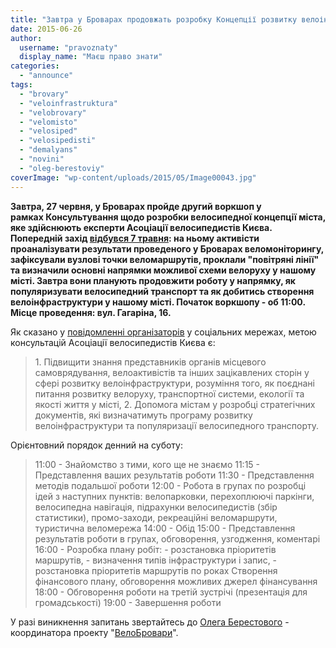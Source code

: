 ```yaml
---
title: "Завтра у Броварах продовжать розробку Концепції розвитку велоінфраструктури міста"
date: 2015-06-26
author: 
  username: "pravoznaty"
  display_name: "Маєш право знати"
categories: 
  - "announce"
tags: 
  - "brovary"
  - "veloinfrastruktura"
  - "velobrovary"
  - "velomisto"
  - "velosiped"
  - "velosipedisti"
  - "demalyans"
  - "novini"
  - "oleg-berestoviy"
coverImage: "wp-content/uploads/2015/05/Image00043.jpg"
---
```


**Завтра, 27 червня, у Броварах пройде другий воркшоп у рамках Консультування щодо розробки велосипедної концепції міста, яке здійснюють експерти Асоціації велосипедистів Києва. Попередній захід [відбувся 7 травня](https://mpz.brovary.org/veloinfrastrukturi-brovariv-buti-mistsevi-aktivisti-vzyalis-za-rozrobku-shemi-velomarshrutiv/): на ньому активісти проаналізувати результати проведеного у Броварах веломоніторингу, зафіксували вузлові точки веломаршрутів, проклали "повітряні лінії" та визначили основні напрямки можливої схеми велоруху у нашому місті. Завтра вони планують продовжити роботу у напрямку, як популяризувати велосипедний транспорт та як добитись створення велоінфраструктури у нашому місті. Початок воркшопу - об 11:00. Місце проведення: вул. Гагаріна, 16.**

Як сказано у [повідомленні організаторів](https://www.facebook.com/events/734413150017891/) у соціальних мережах, метою консультацій Асоціації велосипедистів Києва є:

> 1\. Підвищити знання представників органів місцевого самоврядування, велоактивістів та інших зацікавлених сторін у сфері розвитку велоінфраструктури, розуміння того, як поєднані питання розвитку велоруху, транспортної системи, екології та якості життя у місті, 2. Допомога містам у розробці стратегічних документів, які визначатимуть програму розвитку велоінфраструктури та популяризації велосипедного транспорту.

Орієнтовний порядок денний на суботу:

> 11:00 - Знайомство з тими, кого ще не знаємо 11:15 - Представлення ваших результатів роботи 11:30 - Представлення методів подальшої роботи 12:00 - Робота в групах по розробці ідей з наступних пунктів: велопарковки, перехоплюючі паркінги, велосипедна навігація, підрахунки велосипедистів (збір статистики), промо-заходи, рекреаційні веломаршрути, туристична веломережа 14:00 - Обід 15:00 - Представлення результатів роботи в групах, обговорення, узгодження, коментарі 16:00 - Розробка плану робіт: - розстановка пріоритетів маршрутів, - визначення типів інфраструктури і запис, - розстановка пріоритетів маршрутів по роках Створення фінансового плану, обговорення можливих джерел фінансування 18:00 - Обговорення роботи на третій зустрічі (презентація для громадськості) 19:00 - Завершення роботи

У разі виникнення запитань звертайтесь до [Олега Берестового](https://www.facebook.com/berestovy) - координатора проекту "[ВелоБровари](https://mpz.brovary.org/telekanal-pravda-tut-veloinfrastruktura-brovariv/)".
